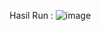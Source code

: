 Hasil Run :
![image](https://github.com/user-attachments/assets/85f93e38-b64a-4458-bebd-a0707d702e44)

